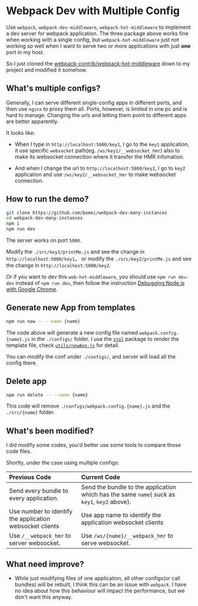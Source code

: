 # Webpack Dev with Multiple Config

Use `webpack`, `webpack-dev-middleware`, `webpack-hot-middleware` to implement a dev server for webpack application. The three package above works fine when working with a single config, but `webpack-hot-middleware` just not working so well when I want to serve two or more applications with just **one** port in my host. 

So I just cloned the [webpack-contrib/webpack-hot-middleware](https://github.com/webpack-contrib/webpack-hot-middleware) down to my project and modified it somehow.

## What's multiple configs?

Generally, I can serve different single-config apps in different ports, and then use `nginx` to proxy them all. Ports, however, is limited in one pc and is hard to manage. Changing the urls and letting them point to different apps are better apparently.

It looks like:

* When I type in `http://localhost:5000/key1`, I go to the `key1` application, it use specific `websocket` path(eg. `/ws/key1/__websocket_hmr`) also to     make its websocket connection where it transfer the HMR infomation.

* And when I change the url to `http://localhost:5000/key2`, I go to `key2` application and use `/ws/key2/__websocket_hmr` to make websocket connection.

## How to run the demo?

```bash
git clone https://github.com/bomei/webpack-dev-many-instances
cd webpack-dev-many-instances
npm i
npm run dev
```

The server works on port `5000`.

Modify the `./src/key1/printMe.js` and see the change in `http://localhost:5000/key1`， or modify the `./src/key2/printMe.js` and see the change in `http://localhost:5000/key2`.

Or if you want to dev this `web-hot-middleware`, you should use `npm run dev-dev` instead of `npm run dev`, then follow the instruction [Debugging Node.js with Google Chrome](https://medium.com/the-node-js-collection/debugging-node-js-with-google-chrome-4965b5f910f4).

## Generate new App from templates

```bash
npm run new -- --name {name}
```

The code above will generate a new config file named `webpack.config.{name}.js` in the `./configs/` folder. I use the [`xtpl`](https://github.com/xtemplate/xtpl) package to render the template file, check [`utils/newApp.js`](./utils/newApp.js) for detail.

You can modify the conf under `./configs/`, and server will load all the config there.


## Delete app

```bash
npm run delete -- --name {name}
```

This code will remove `./configs/webpack.config.{name}.js` and the `./src/{name}` folder.


## What's been modified?

I did modify some codes, you'd better use some tools to compare those code files.

Shortly, under the case using multiple configs:

|Previous Code|Current Code|
|:---|:---|
|Send every bundle to every application.|Send the bundle to the application which has the same `name`( suck as `key1`, `key2` above).|
|Use number to identify the application websocket clients|Use app name to identify the application websocket clients|
|Use `/__webpack_hmr` to server websocket.|Use `/ws/{name}/__webpack_hmr` to serve websocket.|


## What need improve?

* While just modifying files of one application, all other configs(or call bundles) will be rebuilt, I think this can be an issue with `webpack`. I have no idea about how this behaviour will impact the performance, but we don't want this anyway.



